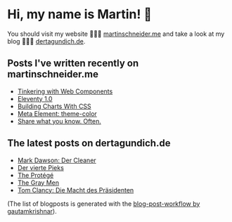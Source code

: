 # Hi, my name is Martin! 👋 
You should visit my website 👨🏼‍💻  [martinschneider.me](https://martinschneider.me) and take a look at my blog 🤷🏼‍♂️ [dertagundich.de](https://www.dertagundich.de).

## Posts I've written recently on martinschneider.me
<!-- MSME-POST-LIST:START -->
- [Tinkering with Web Components](https://martinschneider.me/articles/tinkering-with-web-components/)
- [Eleventy 1.0](https://martinschneider.me/articles/eleventy-1-0/)
- [Building Charts With CSS](https://martinschneider.me/articles/building-charts-with-css/)
- [Meta Element: theme-color](https://martinschneider.me/articles/meta-element-theme-color/)
- [Share what you know. Often.](https://martinschneider.me/articles/share-what-you-know-often/)
<!-- MSME-POST-LIST:END -->

## The latest posts on dertagundich.de
<!-- DTUI-POST-LIST:START -->
- [Mark Dawson: Der Cleaner](https://www.dertagundich.de/2022/08/28/mark-dawson-der-cleaner/)
- [Der vierte Pieks](https://www.dertagundich.de/2022/08/16/der-vierte-pieks/)
- [The Protégé](https://www.dertagundich.de/2022/08/14/the-protege/)
- [The Gray Men](https://www.dertagundich.de/2022/08/07/the-gray-men/)
- [Tom Clancy: Die Macht des Präsidenten](https://www.dertagundich.de/2022/07/31/tom-clancy-die-macht-des-praesidenten/)
<!-- DTUI-POST-LIST:END -->

(The list of blogposts is generated with the [blog-post-workflow by gautamkrishnar](https://github.com/gautamkrishnar/blog-post-workflow)).
